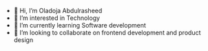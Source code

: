 - 👋 Hi, I’m Oladoja Abdulrasheed
- 👀 I’m interested in Technology
- 🌱 I’m currently learning Software development
- 💞️ I’m looking to collaborate on frontend development and product design


<!---
Rushheed/Rushheed is a ✨ special ✨ repository because its `README.md` (this file) appears on your GitHub profile.
You can click the Preview link to take a look at your changes.
--->
